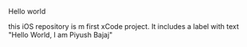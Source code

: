 Hello world

this iOS repository is m first xCode project. It includes a label with text "Hello World, I am Piyush Bajaj"



